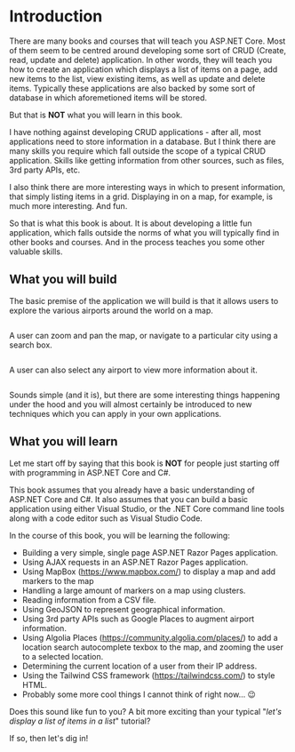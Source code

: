 # Introduction

There are many books and courses that will teach you ASP.NET Core. Most of them seem to be centred around developing some sort of CRUD (Create, read, update and delete) application. In other words, they will teach you how to create an application which displays a list of items on a page, add new items to the list, view existing items, as well as update and delete items. Typically these applications are also backed by some sort of database in which aforemetioned items will be stored.

But that is **NOT** what you will learn in this book.

I have nothing against developing CRUD applications - after all, most applications need to store information in a database. But I think there are many skills you require which fall outside the scope of a typical CRUD application. Skills like getting information from other sources, such as files, 3rd party APIs, etc.

I also think there are more interesting ways in which to present information, that simply listing items in a grid. Displaying in on a map, for example, is much more interesting. And fun.

So that is what this book is about. It is about developing a little fun application, which falls outside the norms of what you will typically find in other books and courses. And in the process teaches you some other valuable skills.

## What you will build

The basic premise of the application we will build is that it allows users to explore the various airports around the world on a map. 

![]()

A user can zoom and pan the map, or navigate to a particular city using a search box.

![]()

A user can also select any airport to view more information about it.

![]()

Sounds simple (and it is), but there are some interesting things happening under the hood and you will almost certainly be introduced to new techniques which you can apply in your own applications.

## What you will learn

Let me start off by saying that this book is **NOT** for people just starting off with programming in ASP.NET Core and C#.

This book assumes that you already have a basic understanding of ASP.NET Core and C#. It also assumes that you can build a basic application using either Visual Studio, or the .NET Core command line tools along with a code editor such as Visual Studio Code.

In the course of this book, you will be learning the following:

* Building a very simple, single page ASP.NET Razor Pages application.
* Using AJAX requests in an ASP.NET Razor Pages application.
* Using MapBox (https://www.mapbox.com/) to display a map and add markers to the map
* Handling a large amount of markers on a map using clusters.
* Reading information from a CSV file.
* Using GeoJSON to represent geographical information.
* Using 3rd party APIs such as Google Places to augment airport information.
* Using Algolia Places (https://community.algolia.com/places/) to add a location search autocomplete texbox to the map, and zooming the user to a selected location.
* Determining the current location of a user from their IP address.
* Using the Tailwind CSS framework (https://tailwindcss.com/) to style HTML.
* Probably some more cool things I cannot think of right now... 😉

Does this sound like fun to you? A bit more exciting than your typical "_let's display a list of items in a list_" tutorial?

If so, then let's dig in!
